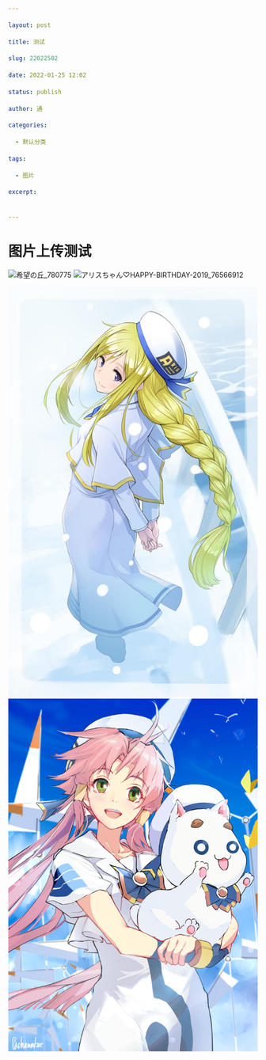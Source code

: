 ```yaml
---

layout: post

title: 测试

slug: 22022502

date: 2022-01-25 12:02

status: publish

author: 通

categories:
  
  - 默认分类

tags: 

  - 图片

excerpt:


---
```


# 图片上传测试


![希望の丘_780775](https://cdn.jsdelivr.net/gh/shuiwudengli/images@master/希望の丘_780775.2rj0tl0gmio0.jpg)
![アリスちゃん♡HAPPY-BIRTHDAY-2019_76566912](https://cdn.jsdelivr.net/gh/shuiwudengli/images@master/アリスちゃん♡HAPPY-BIRTHDAY-2019_76566912.2edesm29tmo0.jpg)

![スノー・ホワイト_54721621](https://raw.githubusercontent.com/shuiwudengli/images/master/スノー・ホワイト_54721621.64bai2bkba40.jpg)
![水無灯里_78086052](https://raw.githubusercontent.com/shuiwudengli/images/master/水無灯里_78086052.5q96q0aszjk0.jpg)
